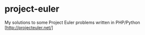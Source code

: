 # project-euler

My solutions to some Project Euler problems written in PHP/Python [http://projecteuler.net/]

[http://projecteuler.net/]: http://projecteuler.net/